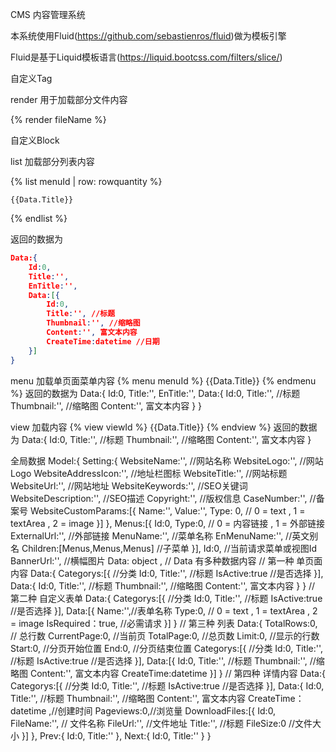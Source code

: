 CMS 内容管理系统

本系统使用Fluid(https://github.com/sebastienros/fluid)做为模板引擎

Fluid是基于Liquid模板语言(https://liquid.bootcss.com/filters/slice/)

自定义Tag

render 用于加载部分文件内容

{% render fileName %}

自定义Block

list 加载部分列表内容

{% list menuId | row: rowquantity %}

    {{Data.Title}}
    
{% endlist %}

返回的数据为 
```json
Data:{
    Id:0,    
    Title:'',    
    EnTitle:'',
    Data:[{
        Id:0,
        Title:'', //标题
        Thumbnail:'', //缩略图
        Content:'', 富文本内容
        CreateTime:datetime //日期
    }]
}
```
menu 加载单页面菜单内容
{% menu menuId %}
    {{Data.Title}}
{% endmenu %}
返回的数据为 Data:{
    Id:0,
    Title:'',
    EnTitle:'',
    Data:{
        Id:0,
        Title:'', //标题
        Thumbnail:'', //缩略图
        Content:'', 富文本内容
    }
}

view 加载内容
{% view viewId %}
    {{Data.Title}}
{% endview %}
返回的数据为 Data:{
        Id:0,
        Title:'', //标题
        Thumbnail:'', //缩略图
        Content:'', 富文本内容
    }

全局数据
Model:{
    Setting:{
        WebsiteName:'', //网站名称
        WebsiteLogo:'', //网站Logo
        WebsiteAddressIcon:'', //地址栏图标
        WebsiteTitle:'', //网站标题
        WebsiteUrl:'', //网站地址
        WebsiteKeywords:'', //SEO关键词
        WebsiteDescription:'', //SEO描述
        Copyright:'', //版权信息
        CaseNumber:'', //备案号
        WebsiteCustomParams:[{
            Name:'',
            Value:'',
            Type: 0, // 0 = text , 1 = textArea , 2 = image
        }]
    },
    Menus:[{
        Id:0,
        Type:0, // 0 = 内容链接 , 1 = 外部链接
        ExternalUrl:'', //外部链接
        MenuName:'', //菜单名称
        EnMenuName:'', //英文别名
        Children:[Menus,Menus,Menus] //子菜单
    }],
    Id:0, //当前请求菜单或视图Id
    BannerUrl:'', //横幅图片
    Data: object , // Data 有多种数据内容
    // 第一种 单页面内容
    Data:{
        Categorys:[{ //分类
            Id:0,
            Title:'', //标题
            IsActive:true //是否选择
        }],
        Data:{
            Id:0,
            Title:'', //标题
            Thumbnail:'', //缩略图
            Content:'', 富文本内容
        }
    }
    // 第二种 自定义表单
    Data:{
        Categorys:[{ //分类
            Id:0,
            Title:'', //标题
            IsActive:true //是否选择
        }],
        Data:[{
            Name:'',//表单名称
            Type:0, // 0 = text , 1 = textArea , 2 = image
            IsRequired：true, //必需请求
        }]
    }
    // 第三种 列表
    Data:{
        TotalRows:0, // 总行数
        CurrentPage:0, //当前页
        TotalPage:0, //总页数
        Limit:0, //显示的行数
        Start:0, //分页开始位置
        End:0, //分页结束位置
        Categorys:[{ //分类
            Id:0,
            Title:'', //标题
            IsActive:true //是否选择
        }],
        Data:[{
            Id:0,
            Title:'', //标题
            Thumbnail:'', //缩略图
            Content:'', 富文本内容
            CreateTime:datetime
        }]
    }
    // 第四种 详情内容
    Data:{
        Categorys:[{ //分类
            Id:0,
            Title:'', //标题
            IsActive:true //是否选择
        }],
        Data:{
            Id:0,
            Title:'', //标题
            Thumbnail:'', //缩略图
            Content:'', 富文本内容
            CreateTime：datetime ,//创建时间
            Pageviews:0,//浏览量
            DownloadFiles:[{
                Id:0,
                FileName:'', // 文件名称
                FileUrl:'', //文件地址
                Title:'', //标题
                FileSize:0 //文件大小
            }]
        },
        Prev:{
            Id:0,
            Title:''
        },
        Next:{
            Id:0,
            Title:''
        }
    }
